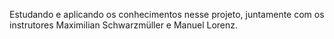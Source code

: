 Estudando e aplicando os conhecimentos nesse projeto, juntamente com os instrutores Maximilian Schwarzmüller e Manuel Lorenz.